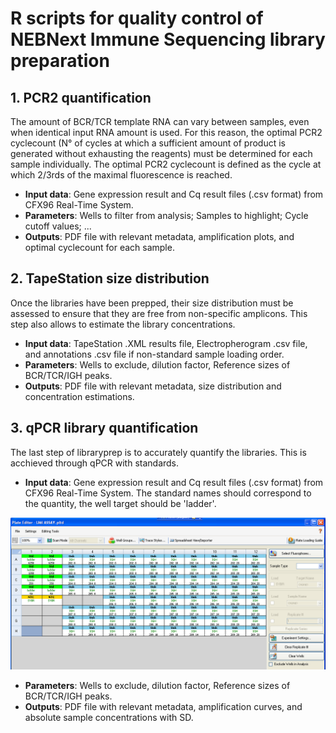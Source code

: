 # R scripts for quality control of NEBNext Immune Sequencing library preparation

## 1. PCR2 quantification
The amount of BCR/TCR template RNA can vary between samples, even when identical input RNA amount is used. For this reason, the optimal PCR2 cyclecount (N° of cycles at which a sufficient amount of product is generated without exhausting the reagents) must be determined for each sample individually. The optimal PCR2 cyclecount is defined as the cycle at which 2/3rds of the maximal fluorescence is reached.

- **Input data**: Gene expression result and Cq result files (.csv format) from CFX96 Real-Time System.
- **Parameters**: Wells to filter from analysis; Samples to highlight; Cycle cutoff values; ...
- **Outputs**: PDF file with relevant metadata, amplification plots, and optimal cyclecount for each sample.

## 2. TapeStation size distribution
Once the libraries have been prepped, their size distribution must be assessed to ensure that they are free from non-specific amplicons. This step also allows to estimate the library concentrations. 

- **Input data**: TapeStation .XML results file, Electropherogram .csv file, and annotations .csv file if non-standard sample loading order.
- **Parameters**: Wells to exclude, dilution factor, Reference sizes of BCR/TCR/IGH peaks.
- **Outputs**: PDF file with relevant metadata, size distribution and concentration estimations.

## 3. qPCR library quantification
The last step of libraryprep is to accurately quantify the libraries. This is acchieved through qPCR with standards.

- **Input data**: Gene expression result and Cq result files (.csv format) from CFX96 Real-Time System. The standard names should correspond to the quantity, the well target should be 'ladder'.
  
![My image](./example_data/Setup_IS.bmp)

- **Parameters**: Wells to exclude, dilution factor, Reference sizes of BCR/TCR/IGH peaks.
- **Outputs**: PDF file with relevant metadata, amplification curves, and absolute sample concentrations with SD.
